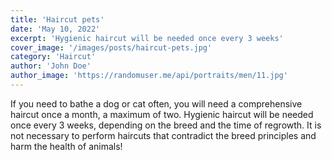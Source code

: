 ```yaml
---
title: 'Haircut pets'
date: 'May 10, 2022'
excerpt: 'Hygienic haircut will be needed once every 3 weeks'
cover_image: '/images/posts/haircut-pets.jpg'
category: 'Haircut'
author: 'John Doe'
author_image: 'https://randomuser.me/api/portraits/men/11.jpg'
---
```


If you need to bathe a dog or cat often, you will need a comprehensive haircut once a month, a maximum of two.
Hygienic haircut will be needed once every 3 weeks, depending on the breed and the time of regrowth.
It is not necessary to perform haircuts that contradict the breed principles and harm the health of animals!